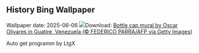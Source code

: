 ## History Bing Wallpaper
Wallpaper date: 2025-06-06
![](https://www.bing.com/th?id=OHR.OlivaresMural_EN-CA8344718178_UHD.jpg&w=1000)Download: [Bottle cap mural by Oscar Olivares in Guatire, Venezuela (© FEDERICO PARRA/AFP via Getty Images)](https://www.bing.com/th?id=OHR.OlivaresMural_EN-CA8344718178_UHD.jpg)

Auto get programm by LtgX
